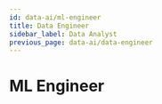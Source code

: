 ```yaml
---
id: data-ai/ml-engineer
title: Data Engineer
sidebar_label: Data Analyst
previous_page: data-ai/data-engineer
---
```


# ML Engineer